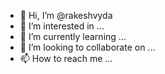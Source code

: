 - 👋 Hi, I’m @rakeshvyda
- 👀 I’m interested in ...
- 🌱 I’m currently learning ...
- 💞️ I’m looking to collaborate on ...
- 📫 How to reach me ...

<!---
rakeshvyda/rakeshvyda is a ✨ special ✨ repository because its `README.md` (this file) appears on your GitHub profile.
You can click the Preview link to take a look at your changes.
--->
